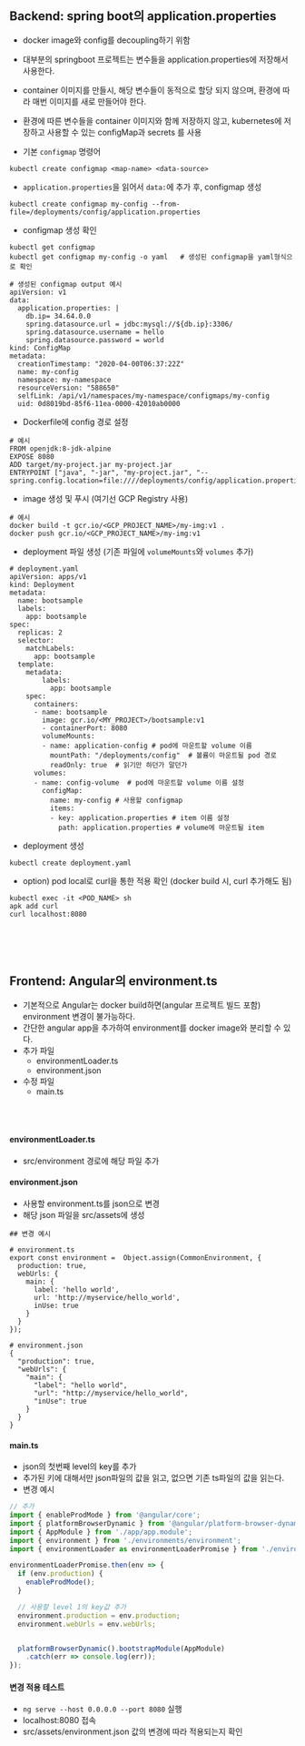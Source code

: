 Backend: spring boot의 application.properties
---------------------------------------------

-	docker image와 config를 decoupling하기 위함
-	대부분의 springboot 프로젝트는 변수들을 application.properties에 저장해서 사용한다.
-	container 이미지를 만들시, 해당 변수들이 동적으로 할당 되지 않으며, 환경에 따라 매번 이미지를 새로 만들어야 한다.
-	환경에 따른 변수들을 container 이미지와 함께 저장하지 않고, kubernetes에 저장하고 사용할 수 있는 configMap과 secrets 를 사용

-	기본 `configmap` 명령어

```shell
kubectl create configmap <map-name> <data-source>
```

-	`application.properties`을 읽어서 `data:`에 추가 후, configmap 생성

```shell
kubectl create configmap my-config --from-file=/deployments/config/application.properties
```

-	configmap 생성 확인

```shell
kubectl get configmap
kubectl get configmap my-config -o yaml   # 생성된 configmap을 yaml형식으로 확인

# 생성된 configmap output 예시
apiVersion: v1
data:
  application.properties: |
    db.ip= 34.64.0.0
    spring.datasource.url = jdbc:mysql://${db.ip}:3306/
    spring.datasource.username = hello
    spring.datasource.password = world
kind: ConfigMap
metadata:
  creationTimestamp: "2020-04-00T06:37:22Z"
  name: my-config
  namespace: my-namespace
  resourceVersion: "588650"
  selfLink: /api/v1/namespaces/my-namespace/configmaps/my-config
  uid: 0d8019bd-85f6-11ea-0000-42010ab0000
```

-	Dockerfile에 config 경로 설정

```shell
# 예시
FROM openjdk:8-jdk-alpine
EXPOSE 8080
ADD target/my-project.jar my-project.jar
ENTRYPOINT ["java", "-jar", "my-project.jar", "--spring.config.location=file:////deployments/config/application.properties"]
```

-	image 생성 및 푸시 (여기선 GCP Registry 사용)

```shell
# 예시
docker build -t gcr.io/<GCP_PROJECT_NAME>/my-img:v1 .
docker push gcr.io/<GCP_PROJECT_NAME>/my-img:v1
```

-	deployment 파일 생성 (기존 파일에 `volumeMounts`와 `volumes` 추가)

```shell
# deployment.yaml
apiVersion: apps/v1
kind: Deployment
metadata:
  name: bootsample
  labels:
    app: bootsample
spec:
  replicas: 2
  selector:
    matchLabels:
      app: bootsample
  template:
    metadata:
        labels:
          app: bootsample
    spec:
      containers:
      - name: bootsample
        image: gcr.io/<MY_PROJECT>/bootsample:v1
        - containerPort: 8080
        volumeMounts:
        - name: application-config # pod에 마운트할 volume 이름
          mountPath: "/deployments/config"  # 볼륨이 마운트될 pod 경로
          readOnly: true  # 읽기만 하던가 말던가
      volumes:
      - name: config-volume  # pod에 마운트할 volume 이름 설정
        configMap:
          name: my-config # 사용할 configmap
          items:
          - key: application.properties # item 이름 설정
            path: application.properties # volume에 마운트될 item
```

-	deployment 생성

```shell
kubectl create deployment.yaml
```

-	option) pod local로 curl을 통한 적용 확인 (docker build 시, curl 추가해도 됨)

```shell
kubectl exec -it <POD_NAME> sh
apk add curl
curl localhost:8080
```

<br><br><br>

Frontend: Angular의 environment.ts
----------------------------------

-	기본적으로 Angular는 docker build하면(angular 프로젝트 빌드 포함) environment 변경이 불가능하다.
-	간단한 angular app을 추가하여 environment를 docker image와 분리할 수 있다.
-	추가 파일
	-	environmentLoader.ts
	-	environment.json
-	수정 파일
	-	main.ts

<br><br>

#### environmentLoader.ts

-	src/environment 경로에 해당 파일 추가

#### environment.json

-	사용할 environment.ts를 json으로 변경
-	해당 json 파일을 src/assets에 생성

```shell
## 변경 예시

# environment.ts
export const environment =  Object.assign(CommonEnvironment, {
  production: true,
  webUrls: {
    main: {
      label: 'hello world',
      url: 'http://myservice/hello_world',
      inUse: true
    }
  }
});

# environment.json
{
  "production": true,
  "webUrls": {
    "main": {
      "label": "hello world",
      "url": "http://myservice/hello_world",
      "inUse": true
    }
  }
}
```

#### main.ts

-	json의 첫번째 level의 key를 추가
-	추가된 키에 대해서만 json파일의 값을 읽고, 없으면 기존 ts파일의 값을 읽는다.
-	변경 예시

```ts
// 추가
import { enableProdMode } from '@angular/core';
import { platformBrowserDynamic } from '@angular/platform-browser-dynamic';
import { AppModule } from './app/app.module';
import { environment } from './environments/environment';
import { environmentLoader as environmentLoaderPromise } from './environments/environmentLoader';

environmentLoaderPromise.then(env => {
  if (env.production) {
    enableProdMode();
  }

  // 사용할 level 1의 key값 추가
  environment.production = env.production;
  environment.webUrls = env.webUrls;


  platformBrowserDynamic().bootstrapModule(AppModule)
    .catch(err => console.log(err));
});
```

#### 변경 적용 테스트

-	`ng serve --host 0.0.0.0 --port 8080` 실행
-	localhost:8080 접속
-	src/assets/environment.json 값의 변경에 따라 적용되는지 확인
